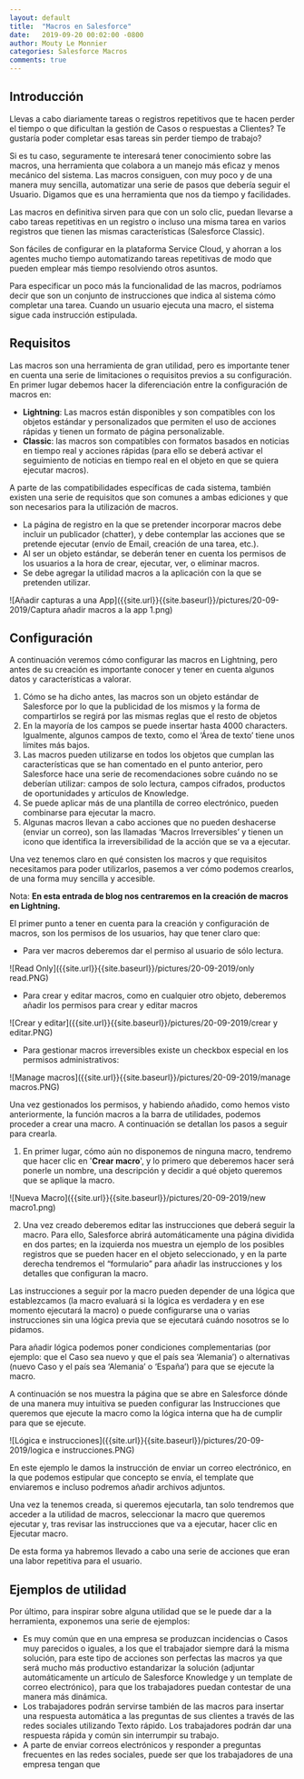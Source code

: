 ```yaml
---
layout: default
title:  "Macros en Salesforce"
date:   2019-09-20 00:02:00 -0800
author: Mouty Le Monnier
categories: Salesforce Macros
comments: true
---
```


## Introducción
Llevas a cabo diariamente tareas o registros repetitivos que te hacen perder el tiempo o que dificultan la gestión de Casos o respuestas a Clientes? Te gustaría poder completar esas tareas sin perder tiempo de trabajo?

Si es tu caso, seguramente te interesará tener conocimiento sobre las macros, una herramienta que colabora a un manejo más eficaz y menos mecánico del sistema. Las macros consiguen, con muy poco y de una manera muy sencilla, automatizar una serie de pasos que debería seguir el Usuario. Digamos que es una herramienta que nos da tiempo y facilidades.

Las macros en definitiva sirven para que con un solo clic, puedan llevarse a cabo tareas repetitivas en un registro o incluso una misma tarea en varios registros que tienen las mismas características (Salesforce Classic). 

Son fáciles de configurar en la plataforma Service Cloud, y ahorran a los agentes mucho tiempo automatizando tareas repetitivas de modo que pueden emplear más tiempo resolviendo otros asuntos.

Para especificar un poco más la funcionalidad de las macros, podríamos decir que son un conjunto de instrucciones que indica al sistema cómo completar una tarea. Cuando un usuario ejecuta una macro, el sistema sigue cada instrucción estipulada.

## Requisitos
Las macros son una herramienta de gran utilidad, pero es importante tener en cuenta una serie de limitaciones o requisitos previos a su configuración.
En primer lugar debemos hacer la diferenciación entre la configuración de macros en:
- **Lightning**: Las macros están disponibles y son compatibles con los objetos estándar y personalizados que permiten el uso de acciones rápidas y tienen un formato de página personalizable.
- **Classic**: las macros son compatibles con formatos basados en noticias en tiempo real y acciones rápidas (para ello se deberá activar el seguimiento de noticias en tiempo real en el objeto en que se quiera ejecutar macros).

A parte de las compatibilidades específicas de cada sistema, también existen una serie de requisitos que son comunes a ambas ediciones y que son necesarios para la utilización de macros.
- La página de registro en la que se pretender incorporar macros debe incluir un publicador (chatter), y debe contemplar las acciones que se pretende ejecutar (envío de Email, creación de una tarea, etc.).
- Al ser un objeto estándar, se deberán tener en cuenta los permisos de los usuarios a la hora de crear, ejecutar, ver, o eliminar macros. 
- Se debe agregar la utilidad macros a la aplicación con la que se pretenden utilizar. 

![Añadir capturas a una App]({{site.url}}{{site.baseurl}}/pictures/20-09-2019/Captura añadir macros a la app 1.png)

## Configuración
A continuación veremos cómo configurar las macros en Lightning, pero antes de su creación es importante conocer y tener en cuenta algunos datos y características a valorar.
1. Cómo se ha dicho antes, las macros son un objeto estándar de Salesforce por lo que la publicidad de los mismos y la forma de compartirlos se regirá por las mismas reglas que el resto de objetos
2. En la mayoría de los campos se puede insertar hasta 4000 characters. Igualmente, algunos campos de texto, como el ‘Área de texto’ tiene unos límites más bajos.
3. Las macros pueden utilizarse en todos los objetos que cumplan las características que se han comentado en el punto anterior, pero Salesforce hace una serie de recomendaciones sobre cuándo no se deberían utilizar: campos de solo lectura, campos cifrados, productos de oportunidades y artículos de Knowledge.
4. Se puede aplicar más de una plantilla de correo electrónico, pueden combinarse para ejecutar la macro.
5. Algunas macros llevan a cabo acciones que no pueden deshacerse (enviar un correo), son las llamadas ‘Macros Irreversibles’ y tienen un icono que identifica la irreversibilidad de la acción que se va a ejecutar.

Una vez tenemos claro en qué consisten los macros y que requisitos necesitamos para poder utilizarlos, pasemos a ver cómo podemos crearlos, de una forma muy sencilla y accesible.

Nota: **En esta entrada de blog nos centraremos en la creación de macros en Lightning.**

El primer punto a tener en cuenta para la creación y configuración de macros, son los permisos de los usuarios, hay que tener claro que:
- Para ver macros deberemos dar el permiso al usuario de sólo lectura.

![Read Only]({{site.url}}{{site.baseurl}}/pictures/20-09-2019/only read.PNG)

- Para crear y editar macros, como en cualquier otro objeto, deberemos añadir los permisos para crear y editar macros

![Crear y editar]({{site.url}}{{site.baseurl}}/pictures/20-09-2019/crear y editar.PNG)

- Para gestionar macros irreversibles existe un checkbox especial en los permisos administrativos:

![Manage macros]({{site.url}}{{site.baseurl}}/pictures/20-09-2019/manage macros.PNG)

Una vez gestionados los permisos, y habiendo añadido, como hemos visto anteriormente, la función macros a la barra de utilidades, podemos proceder a crear una macro. A continuación se detallan los pasos a seguir para crearla.

1. En primer lugar, cómo aún no disponemos de ninguna macro, tendremo que hacer clic en '**Crear macro**', y lo primero que deberemos hacer será ponerle un nombre, una descripción y decidir a qué objeto queremos que se aplique la macro.

![Nueva Macro]({{site.url}}{{site.baseurl}}/pictures/20-09-2019/new macro1.png)

2. Una vez creado deberemos editar las instrucciones que deberá seguir la macro. Para ello, Salesforce abrirá automáticamente una página dividida en dos partes; en la izquierda nos muestra un ejemplo de los posibles registros que se pueden hacer en el objeto seleccionado, y en la parte derecha tendremos el “formulario” para añadir las instrucciones y los detalles que configuran la macro.

Las instrucciones a seguir por la macro pueden depender de una lógica que establezcamos (la macro evaluará si la lógica es verdadera y en ese momento ejecutará la macro) o puede configurarse una o varias instrucciones sin una lógica previa que se ejecutará cuándo nosotros se lo pidamos.

Para añadir lógica podemos poner condiciones complementarias (por ejemplo: que el Caso sea nuevo y que el país sea ‘Alemania’) o alternativas (nuevo Caso y el país sea ‘Alemania’ o ‘España’) para que se ejecute la macro.

A continuación se nos muestra la página que se abre en Salesforce dónde de una manera muy intuitiva se pueden configurar las Instrucciones que queremos que ejecute la macro como la lógica interna que ha de cumplir para que se ejecute.

![Lógica e instrucciones]({{site.url}}{{site.baseurl}}/pictures/20-09-2019/logica e instrucciones.PNG)

En este ejemplo le damos la instrucción de enviar un correo electrónico, en la que podemos estipular que concepto se envía, el template que enviaremos e incluso podremos añadir archivos adjuntos.

Una vez la tenemos creada, si queremos ejecutarla, tan solo tendremos que acceder a la utilidad de macros, seleccionar la macro que queremos ejecutar y, tras revisar las instrucciones que va a ejecutar, hacer clic en Ejecutar macro.

De esta forma ya habremos llevado a cabo una serie de acciones que eran una labor repetitiva para el usuario.

## Ejemplos de utilidad
Por último, para inspirar sobre alguna utilidad que se le puede dar a la herramienta, exponemos una serie de ejemplos:
- Es muy común que en una empresa se produzcan incidencias o Casos muy parecidos o iguales, a los que el trabajador siempre dará la misma solución, para este tipo de acciones son perfectas las macros ya que será mucho más productivo estandarizar la solución (adjuntar automáticamente un artículo de Salesforce Knowledge y un template de correo electrónico), para que los trabajadores puedan contestar de una manera más dinámica.
- Los trabajadores podrán servirse también de las macros para insertar una respuesta automática a las preguntas de sus clientes a través de las redes sociales utilizando Texto rápido. Los trabajadores podrán dar una respuesta rápida y común sin interrumpir su trabajo.
- A parte de enviar correos electrónicos y responder a preguntas frecuentes en las redes sociales, puede ser que los trabajadores de una empresa tengan que 
